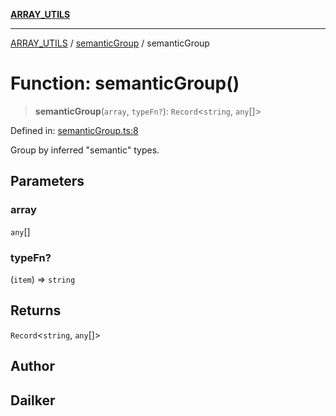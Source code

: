[**ARRAY_UTILS**](../../README.md)

***

[ARRAY_UTILS](../../README.md) / [semanticGroup](../README.md) / semanticGroup

# Function: semanticGroup()

> **semanticGroup**(`array`, `typeFn?`): `Record`\<`string`, `any`[]\>

Defined in: [semanticGroup.ts:8](https://github.com/dailker/everyutil/blob/fd8deae3f27d2b0976fe42f2cb71703c8c83364b/src/array/semanticGroup.ts#L8)

Group by inferred "semantic" types.

## Parameters

### array

`any`[]

### typeFn?

(`item`) => `string`

## Returns

`Record`\<`string`, `any`[]\>

## Author

## Dailker
